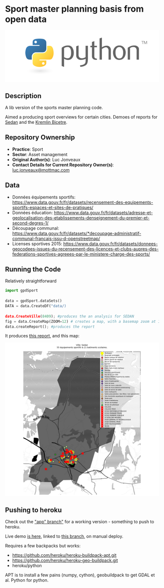 # Sport master planning basis from open data

![Python Logo](./python_logo.png)

## Description

A lib version of the sports master planning code.

Aimed a producing sport overviews for certain cities. Demoes of reports for [Sedan](examples/outputs/rapports_8409.docx) and the [Kremlin Bicetre](examples/outputs/rapports_94043.docx).

## Repository Ownership
* **Practice**: Sport
* **Sector**: Asset management
* **Original Author(s)**: Luc Jonveaux
* **Contact Details for Current Repository Owner(s)**: luc.jonveaux@mottmac.com

## Data

* Données équipements sportifs: https://www.data.gouv.fr/fr/datasets/recensement-des-equipements-sportifs-espaces-et-sites-de-pratiques/ 
* Données éducation: https://www.data.gouv.fr/fr/datasets/adresse-et-geolocalisation-des-etablissements-denseignement-du-premier-et-second-degres-1/ 
* Découpage communal: https://www.data.gouv.fr/fr/datasets/*decoupage-administratif-communal-francais-issu-d-openstreetmap/ 
* Licenses sportives 2015: https://www.data.gouv.fr/fr/datasets/donnees-geocodees-issues-du-recensement-des-licences-et-clubs-aupres-des-federations-sportives-agreees-par-le-ministere-charge-des-sports/ 


## Running the Code

Relatively straightforward

```python
import gpdSport

data = gpdSport.dataSets()
DATA = data.CreateDF("data/)

data.CreateVille(8409); #produces the an analysis for SEDAN
fig = data.CreateMap(ZOOM=12) # creates a map, with a basemap zoom at 12
data.createReport(); #produces the report

```

It produces [this report](examples/outputs/rapports_8409.docx), and this map:

![](examples/outputs/8409_terrain.png)

## Pushing to heroku

Check out the ["app" branch"](https://github.com/mm80843/sports_maps/tree/app) for a working version - something to push to heroku.

Live demo [is here](https://dashboard.heroku.com/apps/res-sd/settings), linked to [this branch](https://github.com/mm80843/sports_maps/tree/app), on manual deploy.

Requires a few backpacks but works:
* https://github.com/heroku/heroku-buildpack-apt.git
* https://github.com/heroku/heroku-geo-buildpack.git
* heroku/python

APT is to install a few pains (numpy, cython), geobuildpack to get GDAL et al. Python for python.